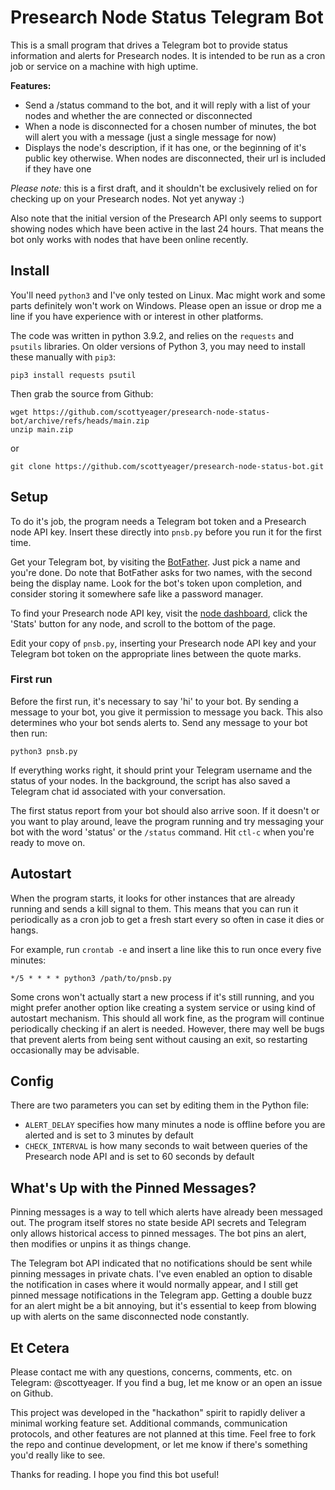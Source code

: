 # Presearch Node Status Telegram Bot

This is a small program that drives a Telegram bot to provide status information and alerts for Presearch nodes. It is intended to be run as a cron job or service on a machine with high uptime.

**Features:**
* Send a /status command to the bot, and it will reply with a list of your nodes and whether the are connected or disconnected
* When a node is disconnected for a chosen number of minutes, the bot will alert you with a message (just a single message for now)
* Displays the node's description, if it has one, or the beginning of it's public key otherwise. When nodes are disconnected, their url is included if they have one

*Please note:* this is a first draft, and it shouldn't be exclusively relied on for checking up on your Presearch nodes. Not yet anyway :)

Also note that the initial version of the Presearch API only seems to support showing nodes which have been active in the last 24 hours. That means the bot only works with nodes that have been online recently.

## Install

You'll need `python3` and I've only tested on Linux. Mac might work and some parts definitely won't work on Windows. Please open an issue or drop me a line if you have experience with or interest in other platforms.

The code was written in python 3.9.2, and relies on the `requests` and `psutils` libraries. On older versions of Python 3, you may need to install these manually with `pip3`:

`pip3 install requests psutil`

Then grab the source from Github:

```
wget https://github.com/scottyeager/presearch-node-status-bot/archive/refs/heads/main.zip
unzip main.zip
```

or

`git clone https://github.com/scottyeager/presearch-node-status-bot.git`


## Setup

To do it's job, the program needs a Telegram bot token and a Presearch node API key. Insert these directly into `pnsb.py` before you run it for the first time.

Get your Telegram bot, by visiting the [BotFather](https://t.me/botfather). Just pick a name and you're done. Do note that BotFather asks for two names, with the second being the display name. Look for the bot's token upon completion, and consider storing it somewhere safe like a password manager.

To find your Presearch node API key, visit the [node dashboard](https://nodes.presearch.org/node), click the 'Stats' button for any node, and scroll to the bottom of the page.

Edit your copy of `pnsb.py`, inserting your Presearch node API key and your Telegram bot token on the appropriate lines between the quote marks.

### First run

Before the first run, it's necessary to say 'hi' to your bot. By sending a message to your bot, you give it permission to message you back. This also determines who your bot sends alerts to. Send any message to your bot then run:

`python3 pnsb.py`

If everything works right, it should print your Telegram username and the status of your nodes. In the background, the script has also saved a Telegram chat id associated with your conversation.

The first status report from your bot should also arrive soon. If it doesn't or you want to play around, leave the program running and try messaging your bot with the word 'status' or the `/status` command. Hit `ctl-c` when you're ready to move on.

## Autostart

When the program starts, it looks for other instances that are already running and sends a kill signal to them. This means that you can run it periodically as a cron job to get a fresh start every so often in case it dies or hangs.

For example, run `crontab -e` and insert a line like this to run once every five minutes:

`*/5 * * * * python3 /path/to/pnsb.py`

Some crons won't actually start a new process if it's still running, and you might prefer another option like creating a system service or using kind of autostart mechanism. This should all work fine, as the program will continue periodically checking if an alert is needed. However, there may well be bugs that prevent alerts from being sent without causing an exit, so restarting occasionally may be advisable.

## Config

There are two parameters you can set by editing them in the Python file:

* `ALERT_DELAY` specifies how many minutes a node is offline before you are alerted and is set to 3 minutes by default
* `CHECK_INTERVAL` is how many seconds to wait between queries of the Presearch node API and is set to 60 seconds by default

## What's Up with the Pinned Messages?
Pinning messages is a way to tell which alerts have already been messaged out. The program itself stores no state beside API secrets and Telegram only allows historical access to pinned messages. The bot pins an alert, then modifies or unpins it as things change.

The Telegram bot API indicated that no notifications should be sent while pinning messages in private chats. I've even enabled an option to disable the notification in cases where it would normally appear, and I still get pinned message notifications in the Telegram app. Getting a double buzz for an alert might be a bit annoying, but it's essential to keep from blowing up with alerts on the same disconnected node constantly.

## Et Cetera

Please contact me with any questions, concerns, comments, etc. on Telegram: @scottyeager. If you find a bug, let me know or an open an issue on Github.

This project was developed in the "hackathon" spirit to rapidly deliver a minimal working feature set. Additional commands, communication protocols, and other features are not planned at this time. Feel free to fork the repo and continue development, or let me know if there's something you'd really like to see.

Thanks for reading. I hope you find this bot useful!
